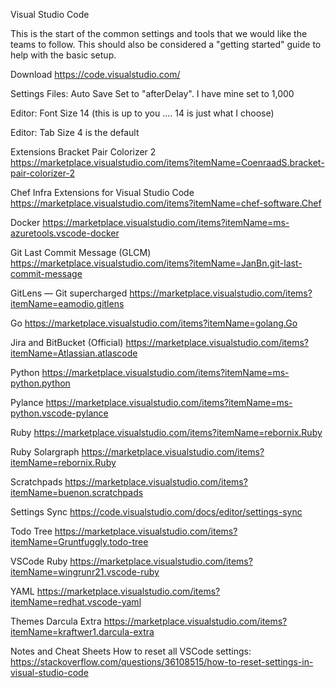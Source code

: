 Visual Studio Code

This is the start of the common settings and tools that we would like the teams to follow.  This should also be considered a "getting started" guide to help with the basic setup.

Download
https://code.visualstudio.com/

Settings
Files: Auto Save
Set to "afterDelay".  I have mine set to 1,000

Editor: Font Size
14 (this is up to you .... 14 is just what I choose)

Editor: Tab Size
4 is the default



Extensions
Bracket Pair Colorizer 2
https://marketplace.visualstudio.com/items?itemName=CoenraadS.bracket-pair-colorizer-2

Chef Infra Extensions for Visual Studio Code
https://marketplace.visualstudio.com/items?itemName=chef-software.Chef

Docker
https://marketplace.visualstudio.com/items?itemName=ms-azuretools.vscode-docker

Git Last Commit Message (GLCM)
https://marketplace.visualstudio.com/items?itemName=JanBn.git-last-commit-message

GitLens — Git supercharged
https://marketplace.visualstudio.com/items?itemName=eamodio.gitlens

Go
https://marketplace.visualstudio.com/items?itemName=golang.Go

Jira and BitBucket (Official)
https://marketplace.visualstudio.com/items?itemName=Atlassian.atlascode

Python
https://marketplace.visualstudio.com/items?itemName=ms-python.python

Pylance
https://marketplace.visualstudio.com/items?itemName=ms-python.vscode-pylance

Ruby
https://marketplace.visualstudio.com/items?itemName=rebornix.Ruby

Ruby Solargraph
https://marketplace.visualstudio.com/items?itemName=rebornix.Ruby

Scratchpads
https://marketplace.visualstudio.com/items?itemName=buenon.scratchpads

Settings Sync
https://code.visualstudio.com/docs/editor/settings-sync

Todo Tree
https://marketplace.visualstudio.com/items?itemName=Gruntfuggly.todo-tree

VSCode Ruby
https://marketplace.visualstudio.com/items?itemName=wingrunr21.vscode-ruby

YAML
https://marketplace.visualstudio.com/items?itemName=redhat.vscode-yaml



Themes
Darcula Extra
https://marketplace.visualstudio.com/items?itemName=kraftwer1.darcula-extra



Notes and Cheat Sheets
How to reset all VSCode settings: https://stackoverflow.com/questions/36108515/how-to-reset-settings-in-visual-studio-code


